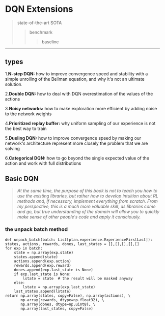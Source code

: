 # DQN Extensions
> state-of-the-art SOTA
>> benchmark
>>> baseline
***
## types

1.**N-step DQN:** how to improve convergence speed and stability with a simple
unrolling of the Bellman equation, and why it's not an ultimate solution.

2.**Double DQN:** how to deal with DQN overestimation of the values of the
actions

3.**Noisy networks:** how to make exploration more efficient by adding noise
to the network weights

4.**Prioritized replay buffer:** why uniform sampling of our experience is not the
best way to train

5.**Dueling DQN:** how to improve convergence speed by making our network's
architecture represent more closely the problem that we are solving

6.**Categorical DQN:** how to go beyond the single expected value of the action
and work with full distributions

## Basic DQN

>*At the same time, the purpose of this book is not to teach you how to use the existing
libraries, but rather how to develop intuition about RL methods and, if necessary,
implement everything from scratch. From my perspective, this is a much more
valuable skill, as libraries come and go, but true understanding of the domain will
allow you to quickly make sense of other people's code and apply it consciously.*


### the unpack batch method
    def unpack_batch(batch: List[ptan.experience.ExperienceFirstLast]):
    states, actions, rewards, dones, last_states = [],[],[],[],[]
    for exp in batch:
        state = np.array(exp.state)
        states.append(state)
        actions.append(exp.action)
        rewards.append(exp.reward)
        dones.append(exp.last_state is None)
        if exp.last_state is None:
            lstate = state  # the result will be masked anyway
        else:
            lstate = np.array(exp.last_state)
        last_states.append(lstate)
    return np.array(states, copy=False), np.array(actions), \
           np.array(rewards, dtype=np.float32), \
           np.array(dones, dtype=np.uint8), \
           np.array(last_states, copy=False)



